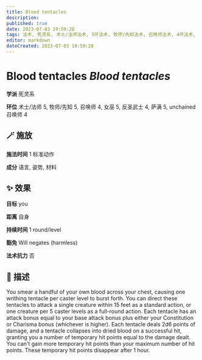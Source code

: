 ```yaml
---
title: Blood tentacles
description: 
published: true
date: 2023-07-03 19:59:28
tags: 法术, 死灵系, 术士/法师法术, 5环法术, 牧师/先知法术, 召唤师法术, 4环法术, 女巫法术, 反圣武士法术, 萨满法术, unchained 召唤师法术
editor: markdown
dateCreated: 2023-07-03 19:59:28
---
```


# **Blood tentacles** *Blood tentacles*

**学派** 死灵系 

**环位** 术士/法师 5, 牧师/先知 5, 召唤师 4, 女巫 5, 反圣武士 4, 萨满 5, unchained 召唤师 4

## 🪄 施放

**施法时间** 1 标准动作

**成分** 语言, 姿势, 材料

## ✨ 效果 

**目标** you 

**距离** 自身  

**持续时间** 1 round/level 

**豁免** Will negates (harmless)

**法术抗力** 否

## 📖 描述

You smear a handful of your own blood across your chest, causing one writhing tentacle per caster level to burst forth. You can direct these tentacles to attack a single creature within 15 feet as a standard action, or one creature per 5 caster levels as a full-round action. Each tentacle has an attack bonus equal to your base attack bonus plus either your Constitution or Charisma bonus (whichever is higher). Each tentacle deals 2d6 points of damage, and a tentacle collapses into dried blood on a successful hit, granting you a number of temporary hit points equal to the damage dealt. You can't gain more temporary hit points than your maximum number of hit points. These temporary hit points disappear after 1 hour.
    
